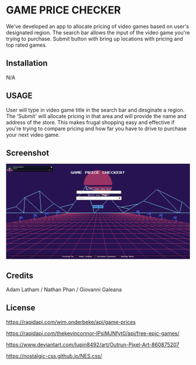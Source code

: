 # GAME PRICE CHECKER

We've developed an app to allocate pricing of video games based on user's designated region.
The search bar allows the input of the video game you're trying to purchase.
Submit button with bring up locations with pricing and top rated games.

## Installation

N/A

## USAGE

User will type in video game title in the search bar and desginate a region. The 'Submit' will allocate pricing in that area and will provide the name and address of the store. This makes frugal shopping easy and effective if you're trying to compare pricing and how far you have to drive to purchase your next video game.

## Screenshot

![A user will input the title of the game they are searching for and select the region they are currently in. The app will then display the price of the game selected based on the region the user provided. There is also a spotify playlist present in the top left corner to give the user a more immersive experience within the website.](./images/finished%20app.JPG)

## Credits

Adam Latham /
Nathan Phan /
Giovanni Galeana

## License

https://rapidapi.com/wim.onderbeke/api/game-prices

https://rapidapi.com/thekevinconnor-lPsiMJNfyt0/api/free-epic-games/

https://www.deviantart.com/lupin8492/art/Outrun-Pixel-Art-860875207

https://nostalgic-css.github.io/NES.css/
